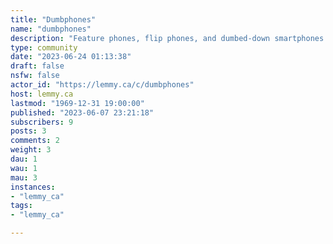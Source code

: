 ```yaml
---
title: "Dumbphones" 
name: "dumbphones"
description: "Feature phones, flip phones, and dumbed-down smartphones. This is a place to share information and engage with others who share an interest in these kinds of lower-tech cellular devices."
type: community
date: "2023-06-24 01:13:38"
draft: false
nsfw: false
actor_id: "https://lemmy.ca/c/dumbphones"
host: lemmy.ca
lastmod: "1969-12-31 19:00:00"
published: "2023-06-07 23:21:18"
subscribers: 9
posts: 3
comments: 2
weight: 3
dau: 1
wau: 1
mau: 3
instances:
- "lemmy_ca"
tags: 
- "lemmy_ca"

---
```

